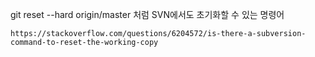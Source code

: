 git reset --hard origin/master 처럼 SVN에서도 초기화할 수 있는 명령어
```
https://stackoverflow.com/questions/6204572/is-there-a-subversion-command-to-reset-the-working-copy
```